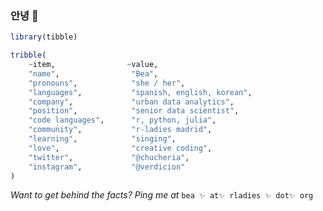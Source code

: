 ### 안녕 🌈

<!--
**chucheria/chucheria** is a ✨ _special_ ✨ repository because its `README.md` (this file) appears on your GitHub profile.

Here are some ideas to get you started:

- 🔭 I’m currently working on ...
- 🌱 I’m currently learning ...
- 👯 I’m looking to collaborate on ...
- 🤔 I’m looking for help with ...
- 💬 Ask me about ...
- 📫 How to reach me: ...
- 😄 Pronouns: ...
- ⚡ Fun fact: ...
-->

```r
library(tibble)

tribble(
    ~item,                ~value, 
    "name",                "Bea",
    "pronouns",            "she / her",
    "languages",           "spanish, english, korean",
    "company",             "urban data analytics", 
    "position",            "senior data scientist",
    "code languages",      "r, python, julia",
    "community",           "r-ladies madrid",
    "learning",            "singing",
    "love",                "creative coding",
    "twitter",             "@chucheria",
    "instagram",           "@verdicion"
)
```

_Want to get behind the facts? Ping me at_ `bea ✨ at✨ rladies ✨ dot✨ org`
